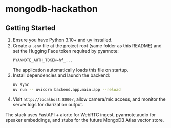 # mongodb-hackathon

## Getting Started

1. Ensure you have Python 3.10+ and [uv](https://github.com/astral-sh/uv) installed.
2. Create a `.env` file at the project root (same folder as this README) and set the Hugging Face token required by pyannote:
   ```env
   PYANNOTE_AUTH_TOKEN=hf_...
   ```
   The application automatically loads this file on startup.
3. Install dependencies and launch the backend:
   ```bash
   uv sync
   uv run -- uvicorn backend.app.main:app --reload
   ```
4. Visit `http://localhost:8000/`, allow camera/mic access, and monitor the server logs for diarization output.

The stack uses FastAPI + aiortc for WebRTC ingest, pyannote.audio for speaker embeddings, and stubs for the future MongoDB Atlas vector store.
